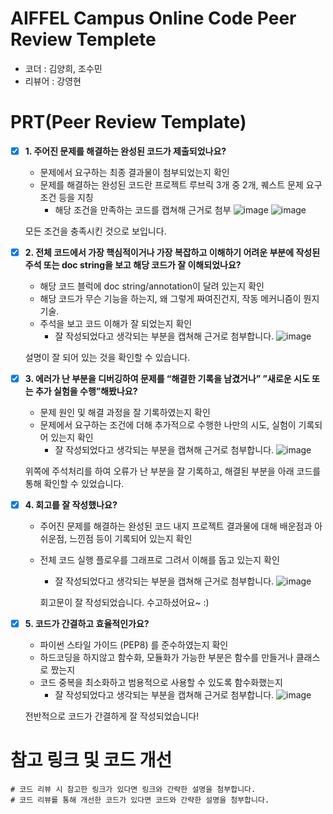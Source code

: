 # AIFFEL Campus Online Code Peer Review Templete
- 코더 : 김양희, 조수민
- 리뷰어 : 강영현


# PRT(Peer Review Template)
- [x]  **1. 주어진 문제를 해결하는 완성된 코드가 제출되었나요?**
    - 문제에서 요구하는 최종 결과물이 첨부되었는지 확인
    - 문제를 해결하는 완성된 코드란 프로젝트 루브릭 3개 중 2개, 
    퀘스트 문제 요구조건 등을 지칭
        - 해당 조건을 만족하는 코드를 캡쳐해 근거로 첨부
     ![image](https://github.com/YounghyeonK/AIFFEL_MAIN_QUEST_YH/assets/149550120/0d02b296-01f7-4604-9c32-515ef3b5d3a7)
     ![image](https://github.com/YounghyeonK/AIFFEL_MAIN_QUEST_YH/assets/149550120/eb1a31f5-0ee2-4fd1-aa4a-c7fff1902e5a)

    모든 조건을 충족시킨 것으로 보입니다.
    
- [x]  **2. 전체 코드에서 가장 핵심적이거나 가장 복잡하고 이해하기 어려운 부분에 작성된 
주석 또는 doc string을 보고 해당 코드가 잘 이해되었나요?**
    - 해당 코드 블럭에 doc string/annotation이 달려 있는지 확인
    - 해당 코드가 무슨 기능을 하는지, 왜 그렇게 짜여진건지, 작동 메커니즘이 뭔지 기술.
    - 주석을 보고 코드 이해가 잘 되었는지 확인
        - 잘 작성되었다고 생각되는 부분을 캡쳐해 근거로 첨부합니다.
    ![image](https://github.com/YounghyeonK/AIFFEL_MAIN_QUEST_YH/assets/149550120/720e38c6-969c-460a-b44c-4c70c7bed581)

     설명이 잘 되어 있는 것을 확인할 수 있습니다.

- [x]  **3. 에러가 난 부분을 디버깅하여 문제를 “해결한 기록을 남겼거나” 
”새로운 시도 또는 추가 실험을 수행”해봤나요?**
    - 문제 원인 및 해결 과정을 잘 기록하였는지 확인
    - 문제에서 요구하는 조건에 더해 추가적으로 수행한 나만의 시도, 
    실험이 기록되어 있는지 확인
        - 잘 작성되었다고 생각되는 부분을 캡쳐해 근거로 첨부합니다.
    ![image](https://github.com/YounghyeonK/AIFFEL_MAIN_QUEST_YH/assets/149550120/f4778fba-31c4-4302-a6a2-ee3e1463e304)

    위쪽에 주석처리를 하여 오류가 난 부분을 잘 기록하고, 해결된 부분을 아래 코드를 통해 확인할 수 있었습니다.

- [x]  **4. 회고를 잘 작성했나요?**
    - 주어진 문제를 해결하는 완성된 코드 내지 프로젝트 결과물에 대해
    배운점과 아쉬운점, 느낀점 등이 기록되어 있는지 확인
    - 전체 코드 실행 플로우를 그래프로 그려서 이해를 돕고 있는지 확인
        - 잘 작성되었다고 생각되는 부분을 캡쳐해 근거로 첨부합니다.
      ![image](https://github.com/YounghyeonK/AIFFEL_MAIN_QUEST_YH/assets/149550120/fbfea388-2f40-4265-8393-316b1d1b2e4f)

      회고문이 잘 작성되었습니다. 수고하셨어요~ :)
      
- [x]  **5. 코드가 간결하고 효율적인가요?**
    - 파이썬 스타일 가이드 (PEP8) 를 준수하였는지 확인
    - 하드코딩을 하지않고 함수화, 모듈화가 가능한 부분은 함수를 만들거나 클래스로 짰는지
    - 코드 중복을 최소화하고 범용적으로 사용할 수 있도록 함수화했는지
        - 잘 작성되었다고 생각되는 부분을 캡쳐해 근거로 첨부합니다.
    ![image](https://github.com/YounghyeonK/AIFFEL_MAIN_QUEST_YH/assets/149550120/c0754bf0-1c2f-4ae9-9570-7a04f73380c8)

    전반적으로 코드가 간결하게 잘 작성되었습니다!
    

# 참고 링크 및 코드 개선
```
# 코드 리뷰 시 참고한 링크가 있다면 링크와 간략한 설명을 첨부합니다.
# 코드 리뷰를 통해 개선한 코드가 있다면 코드와 간략한 설명을 첨부합니다.
```
